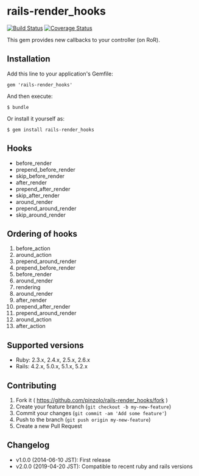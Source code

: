 # rails-render_hooks

[![Build Status](https://secure.travis-ci.org/pinzolo/rails-render_hooks.png)](http://travis-ci.org/pinzolo/rails-render_hooks)
[![Coverage Status](https://coveralls.io/repos/pinzolo/rails-render_hooks/badge.png)](https://coveralls.io/r/pinzolo/rails-render_hooks)

This gem provides new callbacks to your controller (on RoR).

## Installation

Add this line to your application's Gemfile:

    gem 'rails-render_hooks'

And then execute:

    $ bundle

Or install it yourself as:

    $ gem install rails-render_hooks

## Hooks

* before_render
* prepend_before_render
* skip_before_render
* after_render
* prepend_after_render
* skip_after_render
* around_render
* prepend_around_render
* skip_around_render

## Ordering of hooks

1. before_action
1. around_action
1. prepend_around_render
1. prepend_before_render
1. before_render
1. around_render
1. rendering
1. around_render
1. after_render
1. prepend_after_render
1. prepend_around_render
1. around_action
1. after_action

## Supported versions

* Ruby: 2.3.x, 2.4.x, 2.5.x, 2.6.x
* Rails: 4.2.x, 5.0.x, 5.1.x, 5.2.x

## Contributing

1. Fork it ( https://github.com/pinzolo/rails-render_hooks/fork )
2. Create your feature branch (`git checkout -b my-new-feature`)
3. Commit your changes (`git commit -am 'Add some feature'`)
4. Push to the branch (`git push origin my-new-feature`)
5. Create a new Pull Request

## Changelog

* v1.0.0 (2014-06-10 JST): First release
* v2.0.0 (2019-04-20 JST): Compatible to recent ruby and rails versions
